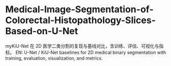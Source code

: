 # Medical-Image-Segmentation-of-Colorectal-Histopathology-Slices-Based-on-U-Net
myKiU-Net 在 2D 医学二类分割的复现与基线对比，含训练、评估、可视化与指标。  EN: U-Net / KiU-Net baselines for 2D medical binary segmentation with training, evaluation, visualization, and metrics.
